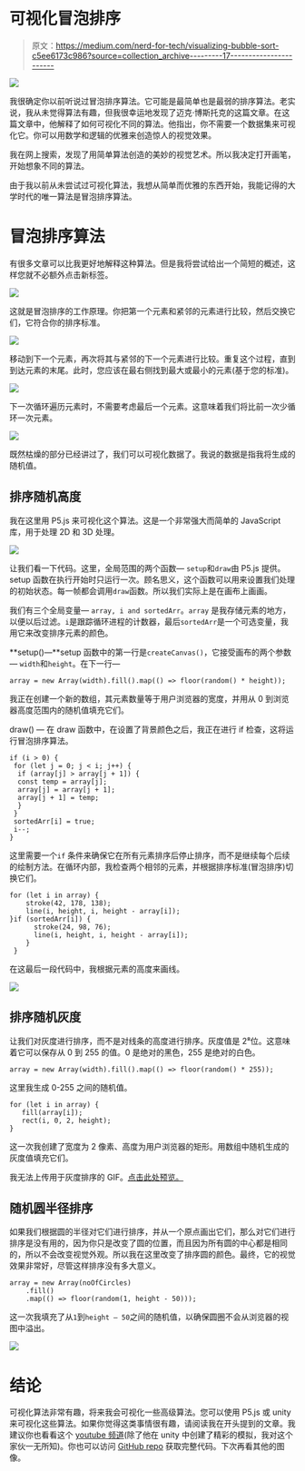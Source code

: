 # 可视化冒泡排序

> 原文：<https://medium.com/nerd-for-tech/visualizing-bubble-sort-c5ee6173c986?source=collection_archive---------17----------------------->

![](img/21b9fdc5c986f9826a7b528b8addc4d9.png)

我很确定你以前听说过冒泡排序算法。它可能是最简单也是最弱的排序算法。老实说，我从未觉得算法有趣，但我很幸运地发现了迈克·博斯托克的这篇文章。在这篇文章中，他解释了如何可视化不同的算法。他指出，你不需要一个数据集来可视化它。你可以用数学和逻辑的优雅来创造惊人的视觉效果。

我在网上搜索，发现了用简单算法创造的美妙的视觉艺术。所以我决定打开画笔，开始想象不同的算法。

由于我以前从未尝试过可视化算法，我想从简单而优雅的东西开始，我能记得的大学时代的唯一算法是冒泡排序算法。

# 冒泡排序算法

有很多文章可以比我更好地解释这种算法。但是我将尝试给出一个简短的概述，这样您就不必额外点击新标签。

![](img/c77c148dcd616b75e86b5cba5904783d.png)

这就是冒泡排序的工作原理。你把第一个元素和紧邻的元素进行比较，然后交换它们，它符合你的排序标准。

![](img/dd4273ca5dea7eb484b70d18a1e8d4c7.png)

移动到下一个元素，再次将其与紧邻的下一个元素进行比较。重复这个过程，直到到达元素的末尾。此时，您应该在最右侧找到最大或最小的元素(基于您的标准)。

![](img/1a727d71e7a00ab3f126ffac3a6dfe9f.png)

下一次循环遍历元素时，不需要考虑最后一个元素。这意味着我们将比前一次少循环一次元素。

![](img/5e759c1ad284b3272f024853b2105b84.png)

既然枯燥的部分已经讲过了，我们可以可视化数据了。我说的数据是指我将生成的随机值。

## 排序随机高度

我在这里用 P5.js 来可视化这个算法。这是一个非常强大而简单的 JavaScript 库，用于处理 2D 和 3D 处理。

![](img/878ce6f94cca33eaecca2700de79c475.png)

让我们看一下代码。这里，全局范围的两个函数— `setup`和`draw`由 P5.js 提供。setup 函数在执行开始时只运行一次。顾名思义，这个函数可以用来设置我们处理的初始状态。每一帧都会调用`draw`函数。所以我们实际上是在画布上画画。

我们有三个全局变量— `array, i and sortedArr`。`array` 是我存储元素的地方，以便以后过滤。`i`是跟踪循环进程的计数器，最后`sortedArr`是一个可选变量，我用它来改变排序元素的颜色。

**setup()—**setup 函数中的第一行是`createCanvas()`，它接受画布的两个参数— `width`和`height`。在下一行—

```
array = new Array(width).fill().map(() => floor(random() * height));
```

我正在创建一个新的数组，其元素数量等于用户浏览器的宽度，并用从 0 到浏览器高度范围内的随机值填充它们。

draw() — 在 draw 函数中，在设置了背景颜色之后，我正在进行 if 检查，这将运行冒泡排序算法。

```
if (i > 0) {
 for (let j = 0; j < i; j++) {
  if (array[j] > array[j + 1]) {
  const temp = array[j];
  array[j] = array[j + 1];
  array[j + 1] = temp;
  }
 }
 sortedArr[i] = true;
 i--;
}
```

这里需要一个`if` 条件来确保它在所有元素排序后停止排序，而不是继续每个后续的绘制方法。在循环内部，我检查两个相邻的元素，并根据排序标准(冒泡排序)切换它们。

```
for (let i in array) {
    stroke(42, 178, 138);
    line(i, height, i, height - array[i]);
}if (sortedArr[i]) {
      stroke(24, 98, 76);
      line(i, height, i, height - array[i]);
    }
 }
```

在这最后一段代码中，我根据元素的高度来画线。

![](img/763168f1ef1190fa8092bce1a4ba4375.png)

## 排序随机灰度

让我们对灰度进行排序，而不是对线条的高度进行排序。灰度值是 2⁸位。这意味着它可以保存从 0 到 255 的值。0 是绝对的黑色，255 是绝对的白色。

```
array = new Array(width).fill().map(() => floor(random() * 255));
```

这里我生成 0-255 之间的随机值。

```
for (let i in array) {
   fill(array[i]);
   rect(i, 0, 2, height);
}
```

这一次我创建了宽度为 2 像素、高度为用户浏览器的矩形。用数组中随机生成的灰度值填充它们。

我无法上传用于灰度排序的 GIF。[点击此处预览。](https://ayushman-git.github.io/bubble-sort-visualization/pages/grayscale.html)

## 随机圆半径排序

如果我们根据圆的半径对它们进行排序，并从一个原点画出它们，那么对它们进行排序是没有用的，因为你只是改变了圆的位置，而且因为所有圆的中心都是相同的，所以不会改变视觉外观。所以我在这里改变了排序圆的颜色。最终，它的视觉效果非常好，尽管这样排序没有多大意义。

```
array = new Array(noOfCircles)
    .fill()
    .map(() => floor(random(1, height - 50)));
```

这一次我填充了从`1`到`height — 50`之间的随机值，以确保圆圈不会从浏览器的视图中溢出。

![](img/5a625e5b053e3733fb8f40259a8b67a6.png)

# 结论

可视化算法非常有趣，将来我会可视化一些高级算法。您可以使用 P5.js 或 unity 来可视化这些算法。如果你觉得这类事情很有趣，请阅读我在开头提到的文章。我建议你也看看这个 [youtube 频道](https://www.youtube.com/user/Cercopithecan)(除了他在 unity 中创建了精彩的模拟，我对这个家伙一无所知)。你也可以访问 [GitHub repo](https://github.com/ayushman-git/bubble-sort-visualization) 获取完整代码。下次再看其他的图像。